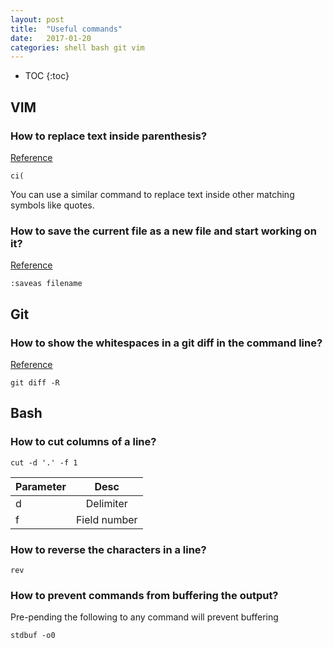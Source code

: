 ```yaml
---
layout: post
title:  "Useful commands"
date:   2017-01-20
categories: shell bash git vim
---
```


* TOC
{:toc}

## VIM

### How to replace text inside parenthesis?
[Reference](http://stackoverflow.com/a/11630487/954439)

```
ci(
```

You can use a similar command to replace text inside other matching symbols like quotes.

### How to save the current file as a new file and start working on it?
[Reference](http://stackoverflow.com/a/9927057/954439)

```
:saveas filename
```

## Git

### How to show the whitespaces in a git diff in the command line?
[Reference](http://stackoverflow.com/a/11509388/954439)

```
git diff -R
```


## Bash

### How to cut columns of a line?

```
cut -d '.' -f 1
```

| Parameter     | Desc          |
| ------------- |:-------------:|
| d             | Delimiter     |
| f             | Field number  |

### How to reverse the characters in a line?

```
rev
```

### How to prevent commands from buffering the output?

Pre-pending the following to any command will prevent buffering

```
stdbuf -o0
```
